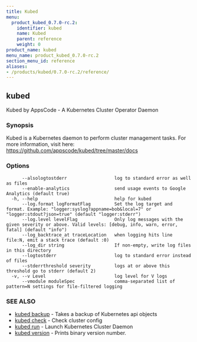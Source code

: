 ```yaml
---
title: Kubed
menu:
  product_kubed_0.7.0-rc.2:
    identifier: kubed
    name: Kubed
    parent: reference
    weight: 0
product_name: kubed
menu_name: product_kubed_0.7.0-rc.2
section_menu_id: reference
aliases:
- /products/kubed/0.7.0-rc.2/reference/
---
```


## kubed

Kubed by AppsCode - A Kubernetes Cluster Operator Daemon

### Synopsis

Kubed is a Kubernetes daemon to perform cluster management tasks. For more information, visit here: https://github.com/appscode/kubed/tree/master/docs

### Options

```
      --alsologtostderr                  log to standard error as well as files
      --enable-analytics                 send usage events to Google Analytics (default true)
  -h, --help                             help for kubed
      --log.format logFormatFlag         Set the log target and format. Example: "logger:syslog?appname=bob&local=7" or "logger:stdout?json=true" (default "logger:stderr")
      --log.level levelFlag              Only log messages with the given severity or above. Valid levels: [debug, info, warn, error, fatal] (default "info")
      --log_backtrace_at traceLocation   when logging hits line file:N, emit a stack trace (default :0)
      --log_dir string                   If non-empty, write log files in this directory
      --logtostderr                      log to standard error instead of files
      --stderrthreshold severity         logs at or above this threshold go to stderr (default 2)
  -v, --v Level                          log level for V logs
      --vmodule moduleSpec               comma-separated list of pattern=N settings for file-filtered logging
```

### SEE ALSO

* [kubed backup](/products/kubed/0.7.0-rc.2/reference/kubed_backup)	 - Takes a backup of Kubernetes api objects
* [kubed check](/products/kubed/0.7.0-rc.2/reference/kubed_check)	 - Check cluster config
* [kubed run](/products/kubed/0.7.0-rc.2/reference/kubed_run)	 - Launch Kubernetes Cluster Daemon
* [kubed version](/products/kubed/0.7.0-rc.2/reference/kubed_version)	 - Prints binary version number.

